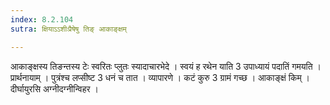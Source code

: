 ```yaml
---
index: 8.2.104
sutra: क्षियाऽऽशीःप्रैषेषु तिङ् आकाङ्क्षम्

---
```

 आकाङ्क्षस्य तिङन्तस्य टेः स्वरितः प्लुतः स्यादाचारभेदे । स्वयं ह रथेन याति 3 उपाध्यायं पदातिं गमयति । प्रार्थनायाम् । पुत्रंश्च लप्सीष्ट 3 धनं च तात । व्यापारणे । कटं कुरु 3 ग्रामं गच्छ । आकाङ्क्षं किम् । दीर्घायुरसि अग्नीदग्नीन्विहर ।